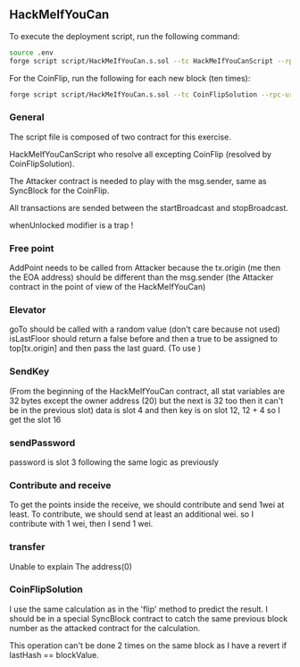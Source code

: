 ## HackMeIfYouCan 

To execute the deployment script, run the following command:

```sh
source .env
forge script script/HackMeIfYouCan.s.sol --tc HackMeIfYouCanScript --rpc-url $AVAX_RPC_URL --private-key $S_PRIVATE_KEY --broadcast
```

For the CoinFlip, run the following for each new block (ten times):
```sh
forge script script/HackMeIfYouCan.s.sol --tc CoinFlipSolution --rpc-url $AVAX_RPC_URL --private-key $S_PRIVATE_KEY --broadcast
```

### General

The script file is composed of two contract for this exercise.

HackMeIfYouCanScript who resolve all excepting CoinFlip (resolved by CoinFlipSolution).

The Attacker contract is needed to play with the msg.sender, same as SyncBlock for the CoinFlip.

All transactions are sended between the startBroadcast and stopBroadcast.

whenUnlocked modifier is a trap !

### Free point

AddPoint needs to be called from Attacker because the tx.origin (me then the EOA address) should be different than the msg.sender (the Attacker contract in the point of view of the HackMeIfYouCan)

### Elevator

goTo should be called with a random value (don't care because not used)
isLastFloor should return a false before and then a true to be assigned to top[tx.origin] and then pass the last guard. (To use )

### SendKey

(From the beginning of the HackMeIfYouCan contract, all stat variables are 32 bytes except the owner address (20) but the next is 32 too then it can't be in the previous slot)
data is slot 4 and then key is on slot 12, 12 + 4 so I get the slot 16

### sendPassword

password is slot 3 following the same logic as previously

### Contribute and receive

To get the points inside the receive, we should contribute and send 1wei at least. To contribute, we should send at least an additional wei. so I contribute with 1 wei, then I send 1 wei.

### transfer

Unable to explain
The address(0)

### CoinFlipSolution

I use the same calculation as in the 'flip' method to predict the result.
I should be in a special SyncBlock contract to catch the same previous block number as the attacked contract for the calculation.

This operation can't be done 2 times on the same block as I have a revert if lastHash == blockValue.

